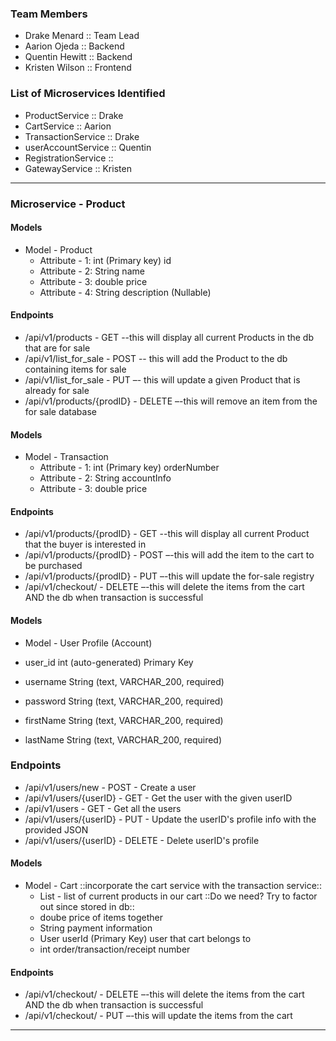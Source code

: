 ### Team Members
- Drake Menard    :: Team Lead
- Aarion Ojeda    :: Backend
- Quentin Hewitt  :: Backend
- Kristen Wilson  :: Frontend
### List of Microservices Identified 
- ProductService      :: Drake
- CartService         :: Aarion
- TransactionService  :: Drake 
- userAccountService  :: Quentin
- RegistrationService :: 
- GatewayService      :: Kristen
********************************* 
### Microservice - Product
#### Models 
- Model - Product
    - Attribute - 1: int (Primary key) id
    - Attribute - 2: String name
    - Attribute - 3: double price 
    - Attribute - 4: String description (Nullable)

#### Endpoints 
- /api/v1/products - GET --this will display all current Products in the db that are for sale
- /api/v1/list_for_sale - POST -- this will add the Product to the db containing items for sale 
- /api/v1/list_for_sale - PUT –- this will update a given Product that is already for sale
- /api/v1/products/{prodID} - DELETE –-this will remove an item from the for sale database  

#### Models 
- Model - Transaction
    - Attribute - 1: int (Primary key) orderNumber
    - Attribute - 2: String accountInfo
    - Attribute - 3: double price 

#### Endpoints 
- /api/v1/products/{prodID} - GET --this will display all current Product that the buyer is interested in
- /api/v1/products/{prodID} - POST –-this will add the item to the cart to be purchased
- /api/v1/products/{prodID} - PUT –-this will update the for-sale registry
- /api/v1/checkout/ - DELETE –-this will delete the items from the cart AND the db when transaction is successful

#### Models
- Model - User Profile (Account)

- user_id int (auto-generated) Primary Key
- username String (text, VARCHAR_200, required)
- password String (text, VARCHAR_200, required)
- firstName String (text, VARCHAR_200, required)
- lastName String (text, VARCHAR_200, required)

### Endpoints
- /api/v1/users/new - POST - Create a user
- /api/v1/users/{userID} - GET - Get the user with the given userID
- /api/v1/users - GET - Get all the users
- /api/v1/users/{userID} - PUT - Update the userID's profile info with the provided JSON
- /api/v1/users/{userID} - DELETE - Delete userID's profile 

#### Models
- Model - Cart ::incorporate the cart service with the transaction service::
    - List<Product products> - list of current products in our cart  ::Do we need? Try to factor out since stored in db::
    - doube price of items together
    - String payment information
    - User userId (Primary Key) user that cart belongs to
    - int order/transaction/receipt number 
    
#### Endpoints

- /api/v1/checkout/ - DELETE –-this will delete the items from the cart AND the db when transaction is successful
- /api/v1/checkout/ - PUT –-this will update the items from the cart
    
    
********************************** 



